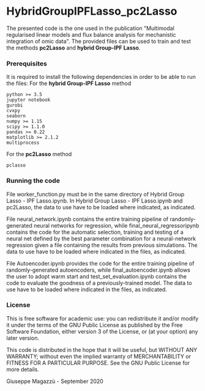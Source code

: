 # HybridGroupIPFLasso_pc2Lasso
The presented code is the one used in the publication "Multimodal regularised linear models and flux balance analysis for mechanistic integration of omic data".
The provided files can be used to train and test the methods **pc2Lasso** and **hybrid Group-IPF Lasso**.

### Prerequisites

It is required to install the following dependencies in order to be able to run the files:
For the **hybrid Group-IPF Lasso** method
```
python >= 3.5
jupyter notebook
gurobi 
cvxpy
seaborn
numpy >= 1.15
scipy >= 1.1.0
pandas >= 0.22
matplotlib >= 2.1.2
multiprocess
```
For the **pc2Lasso** method 
```
pclasso
```
### Running the code
File worker_function.py must be in the same directory of Hybrid Group Lasso - IPF Lasso.ipynb.
In Hybrid Group Lasso - IPF Lasso.ipynb and pc2Lasso, the data to use have to be loaded where indicated, as indicated. 

File neural_network.ipynb contains the entire training pipeline of randomly-generated neural networks for regression, while final_neural_regressoripynb contains the code for the automatic selection, training and testing of a neural net defined by the best parameter combination for a neural-network regression given a file containing the results from previous simulations. The data to use have to be loaded where indicated in the files, as indicated. 

File Autoencoder.ipynb provides the code for the entire training pipeline of randomly-generated autoencoders, while final_autoencoder.ipynb allows the user to adopt warm start and test_set_evaluation.ipynb contains the code to evaluate the goodness of a previously-trained model. The data to use have to be loaded where indicated in the files, as indicated. 

### License
This is free software for academic use: you can redistribute it and/or modify it under the terms of the GNU Public License as published by the Free Software Foundation, either version 3 of the License, or (at your option) any later version.

This code is distributed in the hope that it will be useful, but WITHOUT ANY WARRANTY; without even the implied warranty of MERCHANTABILITY or FITNESS FOR A PARTICULAR PURPOSE. See the GNU Public License for more details.

Giuseppe Magazzù - September 2020
